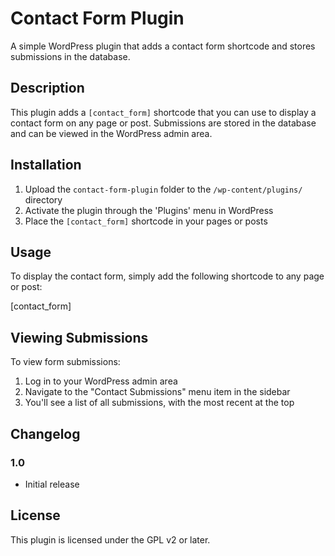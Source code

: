 # Contact Form Plugin

A simple WordPress plugin that adds a contact form shortcode and stores submissions in the database.

## Description

This plugin adds a `[contact_form]` shortcode that you can use to display a contact form on any page or post. Submissions are stored in the database and can be viewed in the WordPress admin area.

## Installation

1. Upload the `contact-form-plugin` folder to the `/wp-content/plugins/` directory
2. Activate the plugin through the 'Plugins' menu in WordPress
3. Place the `[contact_form]` shortcode in your pages or posts

## Usage

To display the contact form, simply add the following shortcode to any page or post:


[contact_form]

## Viewing Submissions

To view form submissions:

1. Log in to your WordPress admin area
2. Navigate to the "Contact Submissions" menu item in the sidebar
3. You'll see a list of all submissions, with the most recent at the top

## Changelog

### 1.0
* Initial release

## License

This plugin is licensed under the GPL v2 or later.
